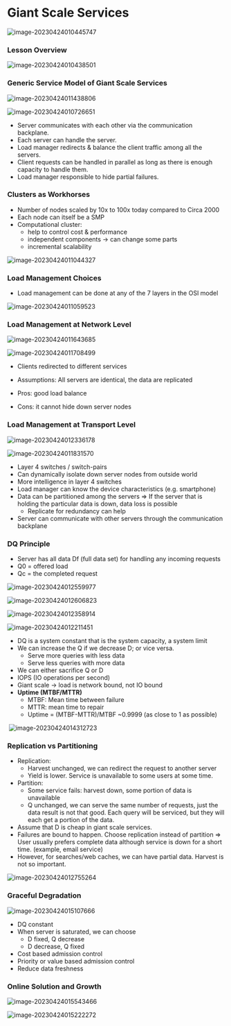# Giant Scale Services

![image-20230424010445747](assets/image-20230424010445747.png)





### Lesson Overview

![image-20230424010438501](assets/image-20230424010438501.png)



### Generic Service Model of Giant Scale Services

![image-20230424011438806](assets/image-20230424011438806.png)

![image-20230424010726651](assets/image-20230424010726651.png)

- Server communicates with each other via the communication backplane.
- Each server can handle the server.
- Load manager redirects & balance the client traffic among all the servers.
- Client requests can be handled in parallel as long as there is enough capacity to handle them. 
- Load manager responsible to hide partial failures.



### Clusters as Workhorses

- Number of nodes scaled by 10x to 100x today compared to Circa 2000
- Each node can itself be a SMP
- Computational cluster: 
  - help to control cost & performance
  - independent components -> can change some parts
  - incremental scalability

![image-20230424011044327](assets/image-20230424011044327.png)



### Load Management Choices

- Load management can be done at any of the 7 layers in the OSI model

![image-20230424011059523](assets/image-20230424011059523.png)



### Load Management at Network Level

![image-20230424011643685](assets/image-20230424011643685.png)

![image-20230424011708499](assets/image-20230424011708499.png)

- Clients redirected to different services
- Assumptions: All servers are identical, the data are replicated

- Pros: good load balance 
- Cons: it cannot hide down server nodes



### Load Management at Transport Level

![image-20230424012336178](assets/image-20230424012336178.png)

![image-20230424011831570](assets/image-20230424011831570.png)

- Layer 4 switches / switch-pairs
- Can dynamically isolate down server nodes from outside world
- More intelligence in layer 4 switches
- Load manager can know the device characteristics (e.g. smartphone)
- Data can be partitioned among the servers => If the server that is holding the particular data is down, data loss is possible
  - Replicate for redundancy can help
- Server can communicate with other servers through the communication backplane



### DQ Principle

- Server has all data Df (full data set) for handling any incoming requests
- Q0 = offered load 
- Qc = the completed request

![image-20230424012559977](assets/image-20230424012559977.png)

![image-20230424012606823](assets/image-20230424012606823.png)

![image-20230424012358914](assets/image-20230424012358914.png)

![image-20230424012211451](assets/image-20230424012211451.png)

- DQ is a system constant that is the system capacity, a system limit
- We can increase the Q if we decrease D; or vice versa. 
  - Serve more queries with less data
  - Serve less queries with more data
- We can either sacrifice Q or D
- IOPS (IO operations per second)
- Giant scale -> load is network bound, not IO bound
- **Uptime (MTBF/MTTR)** 
  - MTBF: Mean time between failure
  - MTTR: mean time to repair
  - Uptime = (MTBF-MTTR)/MTBF ~0.9999 (as close to 1 as possible)

​	![image-20230424014312723](assets/image-20230424014312723.png)



### Replication vs Partitioning 

- Replication: 
  - Harvest unchanged, we can redirect the request to another server
  - Yield is lower. Service is unavailable to some users at some time. 
- Partition: 
  - Some service fails: harvest down, some portion of data is unavailable
  - Q unchanged, we can serve the same number of requests, just the data result is not that good. Each query will be serviced, but they will each get a portion of the data. 
- Assume that D is cheap in giant scale services.
- Failures are bound to happen. Choose replication instead of partition => User usually prefers complete data although service is down for a short time. (example, email service)
- However, for searches/web caches, we can have partial data. Harvest is not so important. 

![image-20230424012755264](assets/image-20230424012755264.png)



### Graceful Degradation

![image-20230424015107666](assets/image-20230424015107666.png)

- DQ constant
- When server is saturated, we can choose
  - D fixed, Q decrease
  - D decrease, Q fixed
- Cost based admission control
- Priority or value based admission control
- Reduce data freshness



### Online Solution and Growth

![image-20230424015543466](assets/image-20230424015543466.png)

![image-20230424015222272](assets/image-20230424015222272.png)

